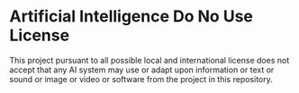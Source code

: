 # Artificial Intelligence Do No Use License

This project pursuant to all possible local and international license does not accept that any AI system may use or adapt upon information or text or sound or image or video or software from the project in this repository.
